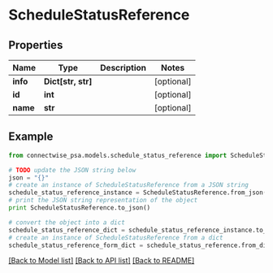 # ScheduleStatusReference


## Properties
Name | Type | Description | Notes
------------ | ------------- | ------------- | -------------
**info** | **Dict[str, str]** |  | [optional] 
**id** | **int** |  | [optional] 
**name** | **str** |  | [optional] 

## Example

```python
from connectwise_psa.models.schedule_status_reference import ScheduleStatusReference

# TODO update the JSON string below
json = "{}"
# create an instance of ScheduleStatusReference from a JSON string
schedule_status_reference_instance = ScheduleStatusReference.from_json(json)
# print the JSON string representation of the object
print ScheduleStatusReference.to_json()

# convert the object into a dict
schedule_status_reference_dict = schedule_status_reference_instance.to_dict()
# create an instance of ScheduleStatusReference from a dict
schedule_status_reference_form_dict = schedule_status_reference.from_dict(schedule_status_reference_dict)
```
[[Back to Model list]](../README.md#documentation-for-models) [[Back to API list]](../README.md#documentation-for-api-endpoints) [[Back to README]](../README.md)


